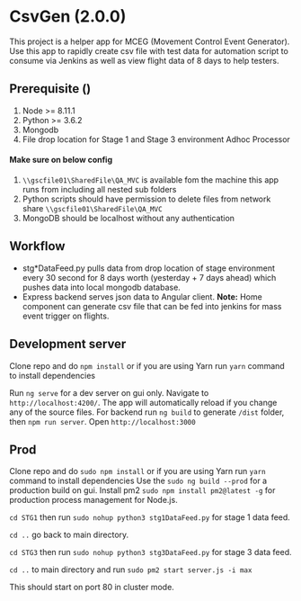 # CsvGen (2.0.0)

This project is a helper app for MCEG (Movement Control Event Generator). Use this app to rapidly create csv file with test data for automation script to consume via Jenkins as well as view flight data of 8 days to help testers.
## Prerequisite ()
1. Node >= 8.11.1
2. Python >= 3.6.2
3. Mongodb
4. File drop location for Stage 1 and Stage 3 environment Adhoc Processor
#### Make sure on below config
 1. `\\gscfile01\SharedFile\QA_MVC` is available fom the machine this app runs from including all nested sub folders
 2. Python scripts should have permission to delete files from network share `\\gscfile01\SharedFile\QA_MVC`
 3. MongoDB should be localhost without any authentication

 
## Workflow

 - stg*DataFeed.py  pulls data from drop location of stage environment every 30 second for 8 days worth (yesterday + 7 days ahead) which pushes data into local mongodb database.
 - Express backend serves json data to Angular client.
**Note:** Home component can generate csv file that can be fed into jenkins for mass event trigger on flights.



## Development server

Clone repo and do `npm install` or if you are using Yarn run `yarn` command to install dependencies

Run `ng serve` for a dev server on gui only. Navigate to `http://localhost:4200/`. The app will automatically reload if you change any of the source files.
For backend run `ng build` to generate `/dist` folder, then `npm run server`. Open `http://localhost:3000`

## Prod
Clone repo and do `sudo npm install` or if you are using Yarn run `yarn` command to install dependencies
Use the `sudo ng build --prod` for a production build on gui. 
Install pm2 `sudo npm install pm2@latest -g` for production process management for Node.js.

`cd STG1` then run `sudo nohup python3 stg1DataFeed.py` for stage 1 data feed.

`cd ..` go back to main directory.

`cd STG3` then run `sudo nohup python3 stg3DataFeed.py` for stage 3 data feed.

`cd ..` to main directory and run `sudo pm2 start server.js -i max`

This should start on port 80 in cluster mode.
